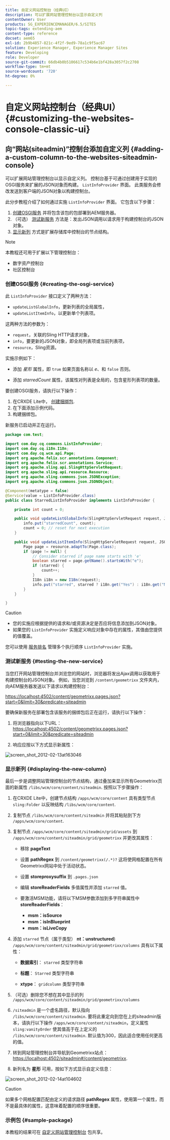 ```yaml
---
title: 自定义网站控制台（经典UI）
description: 可以扩展网站管理控制台以显示自定义列
contentOwner: User
products: SG_EXPERIENCEMANAGER/6.5/SITES
topic-tags: extending-aem
content-type: reference
docset: aem65
exl-id: 2b9b4857-821c-4f2f-9ed9-78a1c9f5ac67
solution: Experience Manager, Experience Manager Sites
feature: Developing
role: Developer
source-git-commit: 66db4b0b5106617c534b6e1bf428a3057f2c2708
workflow-type: tm+mt
source-wordcount: '720'
ht-degree: 0%

---
```


# 自定义网站控制台（经典UI）{#customizing-the-websites-console-classic-ui}

## 向“网站(siteadmin)”控制台添加自定义列 {#adding-a-custom-column-to-the-websites-siteadmin-console}

可以扩展网站管理控制台以显示自定义列。 控制台基于可通过创建用于实现的OSGI服务来扩展的JSON对象而构建。 `ListInfoProvider` 界面。 此类服务会修改发送到客户端的JSON对象以构建控制台。

此分步教程介绍了如何通过实施 `ListInfoProvider` 界面。 它包含以下步骤：

1. [创建OSGI服务](#creating-the-osgi-service) 并将包含该包的包部署到AEM服务器。
1. （可选） [测试新服务](#testing-the-new-service) 方法是：发出JSON调用以请求用于构建控制台的JSON对象。
1. [显示新列](#displaying-the-new-column) 方式是扩展存储库中控制台的节点结构。

>[!NOTE]
>
>本教程还可用于扩展以下管理控制台：
>
>* 数字资产控制台
>* 社区控制台
>

### 创建OSGI服务 {#creating-the-osgi-service}

此 `ListInfoProvider` 接口定义了两种方法：

* `updateListGlobalInfo`，更新列表的全局属性，
* `updateListItemInfo`，以更新单个列表项。

这两种方法的参数为：

* `request`，关联的Sling HTTP请求对象，
* `info`，要更新的JSON对象，即全局列表项或当前列表项，
* `resource`，Sling资源。

实施示例如下：

* 添加 *星形* 属性，即 `true` 如果页面名称以 *e*、和 `false` 否则。

* 添加 *starredCount* 属性，该属性对列表是全局的，包含星形列表项的数量。

要创建OSGI服务，请执行以下操作：

1. 在CRXDE Lite中， [创建捆绑包](/help/sites-developing/developing-with-crxde-lite.md#managing-a-bundle).
1. 在下面添加示例代码。
1. 构建捆绑包。

新服务已启动并正在运行。

```java
package com.test;

import com.day.cq.commons.ListInfoProvider;
import com.day.cq.i18n.I18n;
import com.day.cq.wcm.api.Page;
import org.apache.felix.scr.annotations.Component;
import org.apache.felix.scr.annotations.Service;
import org.apache.sling.api.SlingHttpServletRequest;
import org.apache.sling.api.resource.Resource;
import org.apache.sling.commons.json.JSONException;
import org.apache.sling.commons.json.JSONObject;

@Component(metatype = false)
@Service(value = ListInfoProvider.class)
public class StarredListInfoProvider implements ListInfoProvider {

    private int count = 0;

    public void updateListGlobalInfo(SlingHttpServletRequest request, JSONObject info, Resource resource) throws JSONException {
        info.put("starredCount", count);
        count = 0; // reset for next execution
    }

    public void updateListItemInfo(SlingHttpServletRequest request, JSONObject info, Resource resource) throws JSONException {
        Page page = resource.adaptTo(Page.class);
        if (page != null) {
            // Consider starred if page name starts with 'e'
            boolean starred = page.getName().startsWith("e");
            if (starred) {
                count++;
            }
            I18n i18n = new I18n(request);
            info.put("starred", starred ? i18n.get("Yes") : i18n.get("No"));
        }
    }

}
```

>[!CAUTION]
>
>* 您的实施应根据提供的请求和/或资源决定是否应将信息添加到JSON对象。
>* 如果您的 `ListInfoProvider` 实施定义响应对象中存在的属性，其值由您提供的值覆盖。
>
>  您可以使用 [服务排名](https://docs.osgi.org/javadoc/r2/org/osgi/framework/Constants.html#SERVICE_RANKING) 管理多个执行顺序 `ListInfoProvider` 实施。

### 测试新服务 {#testing-the-new-service}

当您打开网站管理控制台并浏览您的网站时，浏览器将发出Ajax调用以获取用于构建控制台的JSON对象。 例如，当您浏览到 `/content/geometrixx` 文件夹内，向AEM服务器发送以下请求以构建控制台：

[https://localhost:4502/content/geometrixx.pages.json?start=0&amp;limit=30&amp;predicate=siteadmin](https://localhost:4502/content/geometrixx.pages.json?start=0&amp;limit=30&amp;predicate=siteadmin)

要确保新服务在部署包含该服务的捆绑包后正在运行，请执行以下操作：

1. 将浏览器指向以下URL：
   [https://localhost:4502/content/geometrixx.pages.json?start=0&amp;limit=30&amp;predicate=siteadmin](https://localhost:4502/content/geometrixx.pages.json?start=0&amp;limit=30&amp;predicate=siteadmin)

1. 响应应按以下方式显示新属性：

![screen_shot_2012-02-13at163046](assets/screen_shot_2012-02-13at163046.png)

### 显示新列 {#displaying-the-new-column}

最后一步是调整网站管理控制台的节点结构，通过叠加来显示所有Geometrixx页面的新属性 `/libs/wcm/core/content/siteadmin`. 按照以下步骤操作：

1. 在CRXDE Lite中，创建节点结构 `/apps/wcm/core/content` 具有类型节点 `sling:Folder` 以反映结构 `/libs/wcm/core/content`.

1. 复制节点 `/libs/wcm/core/content/siteadmin` 并将其粘贴到下方 `/apps/wcm/core/content`.

1. 复制节点 `/apps/wcm/core/content/siteadmin/grid/assets` 到 `/apps/wcm/core/content/siteadmin/grid/geometrixx` 并更改其属性：

   * 移除 **pageText**

   * 设置 **pathRegex** 到 `/content/geometrixx(/.*)?`
这将使网格配置在所有Geometrixx网站中处于活动状态。

   * 设置 **storeproxysuffix** 到 `.pages.json`

   * 编辑 **storeReaderFields** 多值属性并添加 `starred` 值。

   * 要激活MSM功能，请将以下MSM参数添加到多字符串属性中 **storeReaderFields**：

      * **msm：isSource**
      * **msm：isInBlueprint**
      * **msm：isLiveCopy**

1. 添加 `starred` 节点（属于类型） **nt：unstructured**) `/apps/wcm/core/content/siteadmin/grid/geometrixx/columns` 具有以下属性：

   * **数据索引**： `starred` 类型字符串

   * **标题**： `Starred` 类型字符串

   * **xtype**： `gridcolumn` 类型字符串

1. （可选）删除您不想在其中显示的列 `/apps/wcm/core/content/siteadmin/grid/geometrixx/columns`

1. `/siteadmin` 是一个虚名路径，默认指向 `/libs/wcm/core/content/siteadmin`.
要将此重定向到您在上的siteadmin版本，请执行以下操作 `/apps/wcm/core/content/siteadmin`，定义属性 `sling:vanityOrder` 使其值高于在上定义的 `/libs/wcm/core/content/siteadmin`. 默认值为300，因此适合使用任何更高的值。

1. 转到网站管理控制台并导航到Geometrixx站点：
   [https://localhost:4502/siteadmin#/content/geometrixx](https://localhost:4502/siteadmin#/content/geometrixx).

1. 新列名为 **星形** 可用，按如下方式显示自定义信息：

![screen_shot_2012-02-14at104602](assets/screen_shot_2012-02-14at104602.png)

>[!CAUTION]
>
>如果多个网格配置匹配由定义的请求路径 **pathRegex** 属性，使用第一个属性，而不是最具体的属性，这意味着配置的顺序很重要。

### 示例包 {#sample-package}

本教程的结果可在 [自定义网站管理控制台](https://localhost:4502/crx/packageshare/index.html/content/marketplace/marketplaceProxy.html?packagePath=/content/companies/public/adobe/packages/helper/customizing-siteadmin) 包共享。
